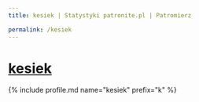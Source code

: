 ```yaml
---
title: kesiek | Statystyki patronite.pl | Patromierz

permalink: /kesiek
---
```


# [kesiek](https://patronite.pl/kesiek)

{% include profile.md name="kesiek" prefix="k" %}
